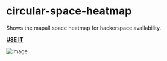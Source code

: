 # circular-space-heatmap

Shows the mapall.space heatmap for hackerspace availability.

**[USE IT](https://ammanvms.github.io/circular-space-heatmap/)**

![image](https://user-images.githubusercontent.com/564768/182831709-2f9d7dd4-a7e2-41ad-9b13-ff25cdc61c4b.png)

